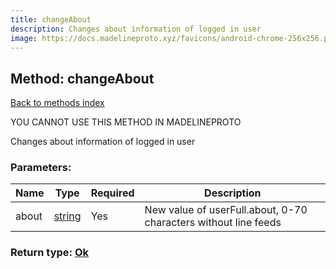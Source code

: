 ```yaml
---
title: changeAbout
description: Changes about information of logged in user
image: https://docs.madelineproto.xyz/favicons/android-chrome-256x256.png
---
```

## Method: changeAbout  
[Back to methods index](index.md)


YOU CANNOT USE THIS METHOD IN MADELINEPROTO


Changes about information of logged in user

### Parameters:

| Name     |    Type       | Required | Description |
|----------|---------------|----------|-------------|
|about|[string](../types/string.md) | Yes|New value of userFull.about, 0-70 characters without line feeds|


### Return type: [Ok](../types/Ok.md)

